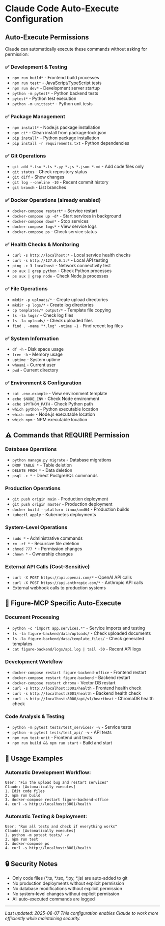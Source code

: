 # Claude Code Auto-Execute Configuration

## Auto-Execute Permissions

Claude can automatically execute these commands without asking for permission:

### ✅ Development & Testing
- `npm run build*` - Frontend build processes
- `npm run test*` - JavaScript/TypeScript tests  
- `npm run dev*` - Development server startup
- `python -m pytest*` - Python backend tests
- `pytest*` - Python test execution
- `python -m unittest*` - Python unit tests

### ✅ Package Management  
- `npm install*` - Node.js package installation
- `npm ci*` - Clean install from package-lock.json
- `pip install*` - Python package installation
- `pip install -r requirements.txt` - Python dependencies

### ✅ Git Operations
- `git add *.tsx *.ts *.py *.js *.json *.md` - Add code files only
- `git status` - Check repository status
- `git diff` - Show changes
- `git log --oneline -10` - Recent commit history
- `git branch` - List branches

### ✅ Docker Operations (already enabled)
- `docker-compose restart*` - Service restart
- `docker-compose up -d*` - Start services in background  
- `docker-compose down*` - Stop services
- `docker-compose logs*` - View service logs
- `docker-compose ps` - Check service status

### ✅ Health Checks & Monitoring
- `curl -s http://localhost:*` - Local service health checks
- `curl -s http://127.0.0.1:*` - Local API testing
- `ping -c 3 localhost` - Network connectivity test
- `ps aux | grep python` - Check Python processes
- `ps aux | grep node` - Check Node.js processes

### ✅ File Operations
- `mkdir -p uploads/*` - Create upload directories  
- `mkdir -p logs/*` - Create log directories
- `cp templates/* output/*` - Template file copying
- `ls -la logs/` - Check log files
- `ls -la uploads/` - Check uploaded files
- `find . -name "*.log" -mtime -1` - Find recent log files

### ✅ System Information
- `df -h` - Disk space usage
- `free -h` - Memory usage
- `uptime` - System uptime
- `whoami` - Current user
- `pwd` - Current directory

### ✅ Environment & Configuration
- `cat .env.example` - View environment template
- `echo $NODE_ENV` - Check Node environment
- `echo $PYTHON_PATH` - Check Python path
- `which python` - Python executable location
- `which node` - Node.js executable location
- `which npm` - NPM executable location

## ⚠️ Commands that REQUIRE Permission

### Database Operations
- `python manage.py migrate` - Database migrations
- `DROP TABLE *` - Table deletion
- `DELETE FROM *` - Data deletion
- `psql -c *` - Direct PostgreSQL commands

### Production Operations  
- `git push origin main` - Production deployment
- `git push origin master` - Production deployment
- `docker build --platform linux/amd64` - Production builds
- `kubectl apply` - Kubernetes deployments

### System-Level Operations
- `sudo *` - Administrative commands
- `rm -rf *` - Recursive file deletion
- `chmod 777 *` - Permission changes
- `chown *` - Ownership changes

### External API Calls (Cost-Sensitive)
- `curl -X POST https://api.openai.com/*` - OpenAI API calls
- `curl -X POST https://api.anthropic.com/*` - Anthropic API calls
- External webhook calls to production systems

## 🚀 Figure-MCP Specific Auto-Execute

### Document Processing
- `python -c "import app.services.*"` - Service imports and testing
- `ls -la figure-backend/data/uploads/` - Check uploaded documents
- `ls -la figure-backend/data/template_files/` - Check generated templates
- `cat figure-backend/logs/api.log | tail -50` - Recent API logs

### Development Workflow
- `docker-compose restart figure-backend-office` - Frontend restart
- `docker-compose restart figure-backend` - Backend restart  
- `docker-compose restart chroma` - Vector DB restart
- `curl -s http://localhost:3001/health` - Frontend health check
- `curl -s http://localhost:8001/health` - Backend health check
- `curl -s http://localhost:8000/api/v1/heartbeat` - ChromaDB health check

### Code Analysis & Testing
- `python -m pytest tests/test_services/ -v` - Service tests
- `python -m pytest tests/test_api/ -v` - API tests
- `npm run test:unit` - Frontend unit tests
- `npm run build && npm run start` - Build and start

## 📝 Usage Examples

### Automatic Development Workflow:
```
User: "Fix the upload bug and restart services"
Claude: [Automatically executes]
1. Edit code files
2. npm run build
3. docker-compose restart figure-backend-office
4. curl -s http://localhost:3001/health
```

### Automatic Testing & Deployment:
```
User: "Run all tests and check if everything works"
Claude: [Automatically executes]  
1. python -m pytest tests/ -v
2. npm run test
3. docker-compose ps
4. curl -s http://localhost:8001/health
```

## 🔒 Security Notes

- Only code files (*.ts, *.tsx, *.py, *.js) are auto-added to git
- No production deployments without explicit permission
- No database modifications without explicit permission  
- No system-level changes without explicit permission
- All auto-executed commands are logged

---
*Last updated: 2025-08-07*
*This configuration enables Claude to work more efficiently while maintaining security.*